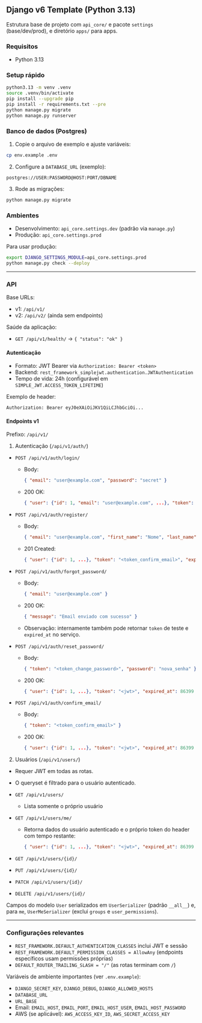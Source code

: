 ## Django v6 Template (Python 3.13)

Estrutura base de projeto com `api_core/` e pacote `settings` (base/dev/prod),
e diretório `apps/` para apps.

### Requisitos
- Python 3.13

### Setup rápido
```bash
python3.13 -m venv .venv
source .venv/bin/activate
pip install --upgrade pip
pip install -r requirements.txt --pre
python manage.py migrate
python manage.py runserver
```

### Banco de dados (Postgres)
1. Copie o arquivo de exemplo e ajuste variáveis:
```bash
cp env.example .env
```
2. Configure a `DATABASE_URL` (exemplo):
```
postgres://USER:PASSWORD@HOST:PORT/DBNAME
```
3. Rode as migrações:
```bash
python manage.py migrate
```

### Ambientes
- Desenvolvimento: `api_core.settings.dev` (padrão via `manage.py`)
- Produção: `api_core.settings.prod`

Para usar produção:
```bash
export DJANGO_SETTINGS_MODULE=api_core.settings.prod
python manage.py check --deploy
```

---

### API

Base URLs:
- v1: `/api/v1/`
- v2: `/api/v2/` (ainda sem endpoints)

Saúde da aplicação:
- `GET /api/v1/health/` → `{ "status": "ok" }`

#### Autenticação

- Formato: JWT Bearer via `Authorization: Bearer <token>`
- Backend: `rest_framework_simplejwt.authentication.JWTAuthentication`
- Tempo de vida: 24h (configurável em `SIMPLE_JWT.ACCESS_TOKEN_LIFETIME`)

Exemplo de header:
```http
Authorization: Bearer eyJ0eXAiOiJKV1QiLCJhbGciOi...
```

#### Endpoints v1

Prefixo: `/api/v1/`

1) Autenticação (`/api/v1/auth/`)

- `POST /api/v1/auth/login/`
  - Body:
    ```json
    { "email": "user@example.com", "password": "secret" }
    ```
  - 200 OK:
    ```json
    { "user": {"id": 1, "email": "user@example.com", ...}, "token": "<jwt>", "expired_at": 86399 }
    ```

- `POST /api/v1/auth/register/`
  - Body:
    ```json
    { "email": "user@example.com", "first_name": "Nome", "last_name": "Sobrenome", "password": "secret", "phone": "", "gender": "", "date_of_birth": "YYYY-MM-DD" }
    ```
  - 201 Created:
    ```json
    { "user": {"id": 1, ...}, "token": "<token_confirm_email>", "expired_at": 86400 }
    ```

- `POST /api/v1/auth/forgot_password/`
  - Body:
    ```json
    { "email": "user@example.com" }
    ```
  - 200 OK:
    ```json
    { "message": "Email enviado com sucesso" }
    ```
  - Observação: internamente também pode retornar `token` de teste e `expired_at` no serviço.

- `POST /api/v1/auth/reset_password/`
  - Body:
    ```json
    { "token": "<token_change_password>", "password": "nova_senha" }
    ```
  - 200 OK:
    ```json
    { "user": {"id": 1, ...}, "token": "<jwt>", "expired_at": 86399 }
    ```

- `POST /api/v1/auth/confirm_email/`
  - Body:
    ```json
    { "token": "<token_confirm_email>" }
    ```
  - 200 OK:
    ```json
    { "user": {"id": 1, ...}, "token": "<jwt>", "expired_at": 86399 }
    ```

2) Usuários (`/api/v1/users/`)

- Requer JWT em todas as rotas.
- O queryset é filtrado para o usuário autenticado.

- `GET /api/v1/users/`
  - Lista somente o próprio usuário

- `GET /api/v1/users/me/`
  - Retorna dados do usuário autenticado e o próprio token do header com tempo restante:
    ```json
    { "user": {"id": 1, ...}, "token": "<jwt>", "expired_at": 86399 }
    ```

- `GET /api/v1/users/{id}/`
- `PUT /api/v1/users/{id}/`
- `PATCH /api/v1/users/{id}/`
- `DELETE /api/v1/users/{id}/`

Campos do modelo `User` serializados em `UserSerializer` (padrão `__all__`) e, para `me`, `UserMeSerializer` (exclui `groups` e `user_permissions`).

---

### Configurações relevantes

- `REST_FRAMEWORK.DEFAULT_AUTHENTICATION_CLASSES` inclui JWT e sessão
- `REST_FRAMEWORK.DEFAULT_PERMISSION_CLASSES = AllowAny` (endpoints específicos usam permissões próprias)
- `DEFAULT_ROUTER_TRAILING_SLASH = "/"` (as rotas terminam com `/`)

Variáveis de ambiente importantes (ver `.env.example`):
- `DJANGO_SECRET_KEY`, `DJANGO_DEBUG`, `DJANGO_ALLOWED_HOSTS`
- `DATABASE_URL`
- `URL_BASE`
- Email: `EMAIL_HOST`, `EMAIL_PORT`, `EMAIL_HOST_USER`, `EMAIL_HOST_PASSWORD`
- AWS (se aplicável): `AWS_ACCESS_KEY_ID`, `AWS_SECRET_ACCESS_KEY`

